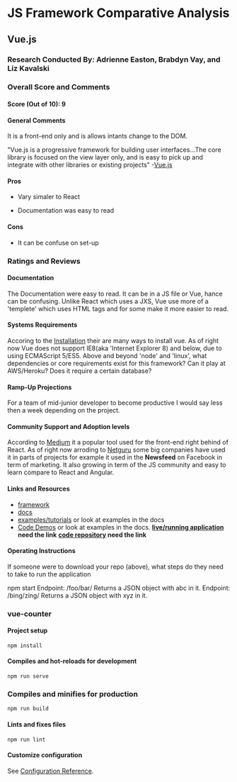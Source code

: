 # JS Framework Comparative Analysis

## Vue.js

### Research Conducted By: Adrienne Easton, Brabdyn Vay, and Liz Kavalski

### Overall Score and Comments

#### Score (Out of 10): 9

#### General Comments

It is a front-end only and is allows intants change to the DOM.

"Vue.js is a progressive framework for building user interfaces...The core library is focused on the view layer only, and is easy to pick up and integrate with other libraries or existing projects" -[Vue.js](https://vuejs.org/v2/guide/index.html)

#### Pros

- Vary simaler to React

- Documentation was easy to read

#### Cons

- It can be confuse on set-up

### Ratings and Reviews

#### Documentation

The Documentation were easy to read. It can be in a JS file or Vue, hance can be confusing. Unlike React which uses a JXS, Vue use more of a 'templete' which uses HTML tags and for some make it more easier to read.

#### Systems Requirements

Accoring to the [Installation](https://vuejs.org/v2/guide/installation.html) their are many ways to install vue. As of right now Vue does not support IE8(aka 'Internet Explorer 8) and below, due to using ECMAScript 5/ES5.
Above and beyond 'node' and 'linux', what dependencies or core requirements exist for this framework? Can it play at AWS/Heroku? Does it require a certain database?

#### Ramp-Up Projections

For a team of mid-junior developer to become productive I would say less then a week depending on the project.

#### Community Support and Adoption levels

According to [Medium](https://towardsdatascience.com/react-vs-vue-which-is-better-for-2020-c484f22c67a8) it a popular tool used for the front-end right behind of React. As of right now arroding to [Netguru](https://www.netguru.com/blog/13-top-companies-that-have-trusted-vue.js-examples-of-applications) some big companies have used it in parts of projects for example it used in the **Newsfeed** on Facebook in term of marketing. It also growing in term of the JS community and easy to learn compare to React and Angular.

#### Links and Resources

- [framework](https://vuejs.org/)
- [docs](https://vuejs.org/v2/guide/)
- [examples/tutorials](https://vuejs.org/v2/examples/) or look at examples in the docs
- [Code Demos](https://vuejs.org/v2/examples/) or look at examples in the docs.
  **[live/running application]() need the link**
  **[code repository]() need the link**

#### Operating Instructions

If someone were to download your repo (above), what steps do they need to take to run the application

npm start
Endpoint: /foo/bar/
Returns a JSON object with abc in it.
Endpoint: /bing/zing/
Returns a JSON object with xyz in it.

### vue-counter

#### Project setup

```
npm install
```

#### Compiles and hot-reloads for development

```
npm run serve
```

### Compiles and minifies for production

```
npm run build
```

#### Lints and fixes files

```
npm run lint
```

#### Customize configuration

See [Configuration Reference](https://cli.vuejs.org/config/).
